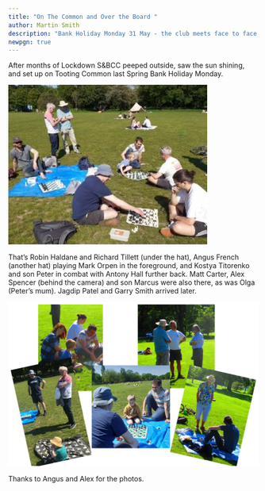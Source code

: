 ```yaml
---
title: "On The Common and Over the Board "
author: Martin Smith
description: "Bank Holiday Monday 31 May - the club meets face to face again.   "
newpgn: true
---
```

After months of Lockdown S&BCC peeped outside, saw the sun shining, and set up on Tooting Common last Spring Bank Holiday Monday.

![](/assets/image_uploads/20210531_202625-inc-matt-400.jpg)

That’s Robin Haldane and Richard Tillett (under the hat), Angus French (another hat) playing Mark Orpen in the foreground, and Kostya Titorenko and son Peter in combat with Antony Hall further back. Matt Carter, Alex Spencer (behind the camera) and son Marcus were also there, as was Olga (Peter’s mum). Jagdip Patel and Garry Smith arrived later.

![](/assets/image_uploads/untitled.png)

Thanks to Angus and Alex for the photos.